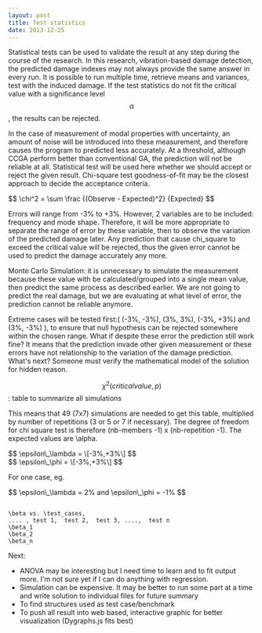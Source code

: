 ```yaml
---
layout: post
title: Test statistics
date: 2013-12-25
---
```


Statistical tests can be used to validate the result at any step during the course of the research. In this research, vibration-based damage detection, the predicted damage indexes may not always provide the same answer in every run. It is possible to run multiple time,  retrieve means and variances, test with the induced damage. If the test statistics do not fit the critical value with a significance level $$ \alpha $$, the results can be rejected.

In the case of measurement of modal properties with uncertainty, an amount of noise will be introduced into these measurement, and therefore causes the program to predicted less accurately. At a threshold, although CCGA perform better than conventional GA, the prediction will not be reliable at all. Statistical test will be used here whether we should accept or reject the given result. Chi-square test goodness-of-fit may be the closest approach to decide the acceptance criteria.

<div>$$ \chi^2 = \sum \frac {(Observe - Expected)^2} {Expected} $$</div>

Errors will range from -3% to +3%. However, 2 variables are to be included: frequency and mode shape. Therefore, it will be more appropriate to separate the range of error by these variable, then to observe the variation of the predicted damage later. Any prediction that cause chi_square to exceed the critical value will be rejected, thus the given error cannot be used to predict the damage accurately any more.

Monte Carlo Simulation: it is unnecessary to simulate the measurement because these value with be calculated/grouped into a single mean value, then predict the same process as described earlier. We are not going to predict the real damage, but we are evaluating at what level of error, the prediction cannot be reliable anymore.

Extreme cases will be tested first:( (-3%, -3%), (3%, 3%), (-3%, +3%) and (3%, -3%) ), to ensure that null hypothesis can be rejected somewhere within the chosen range. What if despite these error the prediction still work fine? It means that the prediction invade other given measurement or these errors have not relationship to the variation of the damage prediction. What's next? Someone must verify the mathematical model of the solution for hidden reason.

<span> $$ \chi^2 (critical value, p) $$</span>: table to summarize all simulations


This means that 49 (7x7) simulations are needed to get this table, multiplied by number of repetitions (3 or 5 or 7 if necessary). The degree of freedom for chi square test is therefore (nb-members -1) x (nb-repetition -1). The expected values are \alpha.

<div> $$ \epsilon\_\lambda  = \[-3%,+3%\] $$ </div>
<div> $$ \epsilon\_\phi = \[-3%,+3%\] $$ </div>

For one case, eg.  
<div> $$ \epsilon\_\lambda = 2% and \epsilon\_\phi = -1% $$ </div>
<pre><code>
\beta vs. \test_cases, 
.... , test 1,  test 2,  test 3, ....,  test n
\beta_1
\beta_2
\beta_n
</code></pre>

Next:

* ANOVA may be interesting but I need time to learn and to fit output more. I'm not sure yet if I can do anything with regression. 
* Simulation can be expensive. It may be better to run some part at a time and write solution to individual files for future summary
* To find structures used as test case/benchmark
* To push all result into web based, interactive graphic for better visualization (Dygraphs.js fits best)
